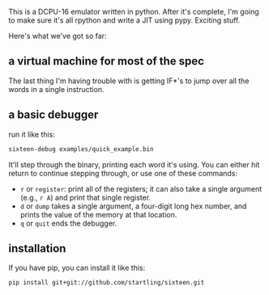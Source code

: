This is a DCPU-16 emulator written in python. After it's complete, I'm going to make sure it's all rpython and write a JIT using pypy. Exciting stuff.

Here's what we've got so far:

## a virtual machine for most of the spec

The last thing I'm having trouble with is getting IF\*'s to jump over all the words in a single instruction.

## a basic debugger

run it like this:

````sh
sixteen-debug examples/quick_example.bin
````

It'll step through the binary, printing each word it's using. You can either hit return to continue stepping through, or use one of these commands:

* `r` or `register`: print all of the registers; it can also take a single argument (e.g., `r A`) and print that single register.
* `d` or `dump` takes a single argument, a four-digit long hex number, and prints the value of the memory at that location.
* `q` or `quit` ends the debugger.

## installation

If you have pip, you can install it like this:

````sh
pip install git+git://github.com/startling/sixteen.git
````

